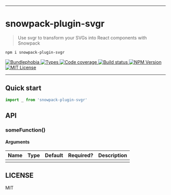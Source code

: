 <hr/>

# snowpack-plugin-svgr

> Use svgr to transform your SVGs into React components with Snowpack

```sh
npm i snowpack-plugin-svgr
```

<p>
  <a href="https://bundlephobia.com/result?p=snowpack-plugin-svgr">
    <img alt="Bundlephobia" src="https://img.shields.io/bundlephobia/minzip/snowpack-plugin-svgr?style=for-the-badge&labelColor=24292e">
  </a>
  <a aria-label="Types" href="https://www.npmjs.com/package/snowpack-plugin-svgr">
    <img alt="Types" src="https://img.shields.io/npm/types/snowpack-plugin-svgr?style=for-the-badge&labelColor=24292e">
  </a>
  <a aria-label="Code coverage report" href="https://codecov.io/gh/jaredLunde/snowpack-plugin-svgr">
    <img alt="Code coverage" src="https://img.shields.io/codecov/c/gh/jaredLunde/snowpack-plugin-svgr?style=for-the-badge&labelColor=24292e">
  </a>
  <a aria-label="Build status" href="https://travis-ci.com/jaredLunde/snowpack-plugin-svgr">
    <img alt="Build status" src="https://img.shields.io/travis/com/jaredLunde/snowpack-plugin-svgr?style=for-the-badge&labelColor=24292e">
  </a>
  <a aria-label="NPM version" href="https://www.npmjs.com/package/snowpack-plugin-svgr">
    <img alt="NPM Version" src="https://img.shields.io/npm/v/snowpack-plugin-svgr?style=for-the-badge&labelColor=24292e">
  </a>
  <a aria-label="License" href="https://jaredlunde.mit-license.org/">
    <img alt="MIT License" src="https://img.shields.io/npm/l/snowpack-plugin-svgr?style=for-the-badge&labelColor=24292e">
  </a>
</p>

---

## Quick start

```js
import _ from 'snowpack-plugin-svgr'
```

## API

### someFunction()

#### Arguments

| Name | Type | Default | Required? | Description |
| ---- | ---- | ------- | --------- | ----------- |
|      |      |         |           |             |

## LICENSE

MIT
